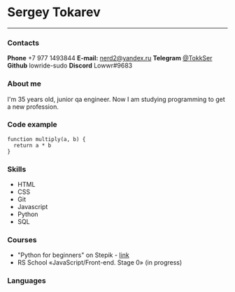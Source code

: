# Sergey Tokarev
---
### Contacts
**Phone** +7 977 1493844
**E-mail:** nerd2@yandex.ru
**Telegram** [@TokkSer](https://t.me/TokkSer)
**Github** lowride-sudo
**Discord** Lowwr#9683

### About me 
I'm 35 years old, junior qa engineer. Now I am studying programming to get a new profession. 
### Code example
```
function multiply(a, b) {
  return a * b
} 
```

### Skills
- HTML
- CSS
- Git
- Javascript
- Python
- SQL
### Courses
- "Python for beginners" on Stepik - [link](https://stepik.org/cert/1150968)
- RS School «JavaScript/Front-end. Stage 0» (in progress)
### Languages